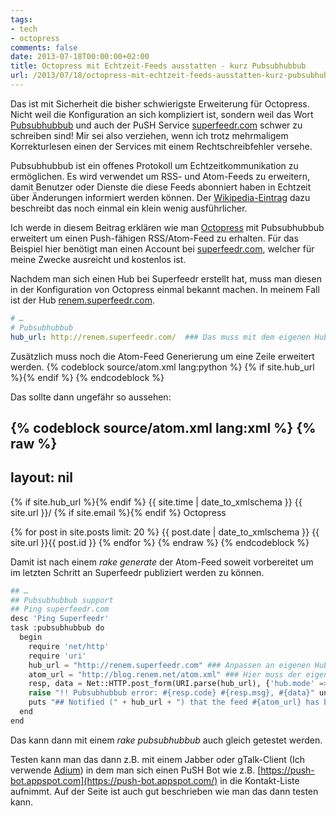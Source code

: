 ```yaml
---
tags:
- tech
- octopress
comments: false
date: 2013-07-18T00:00:00+02:00
title: Octopress mit Echtzeit-Feeds ausstatten - kurz Pubsubhubbub
url: /2013/07/18/octopress-mit-echtzeit-feeds-ausstatten-kurz-pubsubhubbub/
---
```


Das ist mit Sicherheit die bisher schwierigste Erweiterung für Octopress. Nicht weil die Konfiguration an sich kompliziert ist, sondern weil das Wort [Pubsubhubbub](https://de.wikipedia.org/wiki/PubSubHubbub) und auch der PuSH Service [superfeedr.com](http://superfeedr.com) schwer zu schreiben sind!
Mir sei also verziehen, wenn ich trotz mehrmaligem Korrekturlesen einen der Services mit einem Rechtschreibfehler versehe.

Pubsubhubbub ist ein offenes Protokoll um Echtzeitkommunikation zu ermöglichen. Es wird verwendet um RSS- und Atom-Feeds zu erweitern, damit Benutzer oder Dienste die diese Feeds abonniert haben in Echtzeit über Änderungen informiert werden können. Der [Wikipedia-Eintrag](https://de.wikipedia.org/wiki/PubSubHubbub) dazu beschreibt das noch einmal ein klein wenig ausführlicher.

Ich werde in diesem Beitrag erklären wie man [Octopress](http://octopress.org/) mit Pubsubhubbub erweitert um einen Push-fähigen RSS/Atom-Feed zu erhalten. Für das Beispiel hier benötigt man einen Account bei [superfeedr.com](http://superfeedr.com), welcher für meine Zwecke ausreicht und kostenlos ist.

Nachdem man sich einen Hub bei Superfeedr erstellt hat, muss man diesen in der Konfiguration von Octopress einmal bekannt machen. In meinem Fall ist der Hub [renem.superfeedr.com](http://renem.superfeedr.com).

``` yaml _config.yml
# …
# Pubsubhubbub
hub_url: http://renem.superfeedr.com/  ### Das muss mit dem eigenen Hub ersetzt werden!
```

Zusätzlich muss noch die Atom-Feed Generierung um eine Zeile erweitert werden.
{% codeblock source/atom.xml lang:python %}
{% if site.hub_url %}<link href="{{ site.hub_url }}" rel="hub"/>{% endif %}
{% endcodeblock %}

Das sollte dann ungefähr so aussehen:

{% codeblock source/atom.xml lang:xml %}
{% raw %}
---
layout: nil
---
<?xml version="1.0" encoding="utf-8"?>
<feed xmlns="http://www.w3.org/2005/Atom">

  <title><![CDATA[{{ site.title }}]]></title>
  <link href="{{ site.url }}/atom.xml" rel="self"/>
  <link href="{{ site.url }}/"/>
  {% if site.hub_url %}<link href="{{ site.hub_url }}" rel="hub"/>{% endif %}
  <updated>{{ site.time | date_to_xmlschema }}</updated>
  <id>{{ site.url }}/</id>
  <author>
    <name><![CDATA[{{ site.author | strip_html }}]]></name>
    {% if site.email %}<email><![CDATA[{{ site.email }}]]></email>{% endif %}
  </author>
  <generator uri="http://octopress.org/">Octopress</generator>

  {% for post in site.posts limit: 20 %}
  <entry>
    <title type="html"><![CDATA[{{ post.title | cdata_escape }}]]></title>
    <link href="{{ site.url }}{{ post.url }}"/>
    <updated>{{ post.date | date_to_xmlschema }}</updated>
    <id>{{ site.url }}{{ post.id }}</id>
    <content type="html"><![CDATA[{{ post.content | expand_urls: site.url | cdata_escape }}]]></content>
  </entry>
  {% endfor %}
</feed>
{% endraw %}
{% endcodeblock %}

Damit ist nach einem _rake generate_ der Atom-Feed soweit vorbereitet um im letzten Schritt an Superfeedr publiziert werden zu können.

``` python Rakefile
## …
## Pubsubhubbub support
## Ping superfeedr.com
desc 'Ping Superfeedr'
task :pubsubhubbub do
  begin
    require 'net/http'
    require 'uri'
    hub_url = "http://renem.superfeedr.com" ### Anpassen an eigenen Hub!!
    atom_url = "http://blog.renem.net/atom.xml" ### Hier muss der eigenen Feed rein!
    resp, data = Net::HTTP.post_form(URI.parse(hub_url), {'hub.mode' => 'publish', 'hub.url' => atom_url})
    raise "!! Pubsubhubbub error: #{resp.code} #{resp.msg}, #{data}" unless resp.code == "204"
    puts "## Notified (" + hub_url + ") that the feed #{atom_url} has been updated"
  end
end
```

Das kann dann mit einem _rake pubsubhubbub_ auch gleich getestet werden. 

Testen kann man das dann z.B. mit einem Jabber oder gTalk-Client (Ich verwende [Adium](http://www.adium.im/)) in dem man sich einen PuSH Bot wie z.B. [https://push-bot.appspot.com](https://push-bot.appspot.com/) in die Kontakt-Liste aufnimmt. Auf der Seite ist auch gut beschrieben wie man das dann testen kann.
